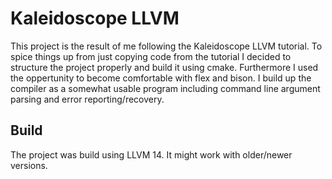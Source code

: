 # Kaleidoscope LLVM
This project is the result of me following the Kaleidoscope LLVM tutorial. 
To spice things up from just copying code from the tutorial I decided to structure the project properly and build it using cmake. 
Furthermore I used the oppertunity to become comfortable with flex and bison. 
I build up the compiler as a somewhat usable program including command line argument parsing and error reporting/recovery. 

## Build
The project was build using LLVM 14. It might work with older/newer versions.